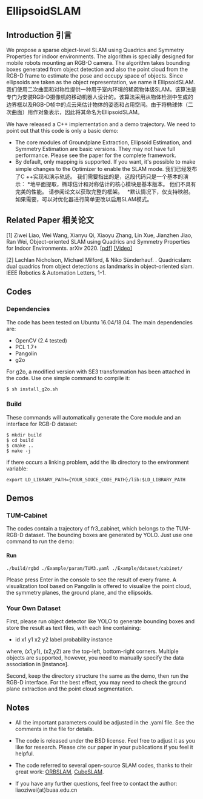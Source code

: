 # EllipsoidSLAM

## Introduction 引言
We propose a sparse object-level SLAM using Quadrics and Symmetry Properties for indoor environments. The algorithm is specially designed for mobile robots mounting an RGB-D camera. The algorithm takes bounding boxes generated from object detection and also the point cloud from the RGB-D frame to estimate the pose and occupy space of objects. Since ellipsoids are taken as the object representation, we name it EllipsoidSLAM.
我们使用二次曲面和对称性提供一种用于室内环境的稀疏物体级SLAM。该算法是专门为安装RGB-D摄像机的移动机器人设计的。该算法采用从物体检测中生成的边界框以及RGB-D帧中的点云来估计物体的姿态和占用空间。由于将椭球体（二次曲面）用作对象表示，因此将其命名为EllipsoidSLAM。

We have released a C++ implementation and a demo trajectory. We need to point out that this code is only a basic demo:
 * The core modules of Groundplane Extraction, Ellipsoid Estimation, and Symmetry Estimation are basic versions. They may not have full performance. Please see the paper for the complete framework. 
 * By default, only mapping is supported. If you want, it's possible to make simple changes to the Optimizer to enable the SLAM mode.
我们已经发布了C ++实现和演示轨迹。 我们需要指出的是，这段代码只是一个基本的演示：
  *地平面提取，椭球估计和对称估计的核心模块是基本版本。 他们不具有完美的性能。 请参阅论文以获取完整的框架。
  *默认情况下，仅支持映射。 如果需要，可以对优化器进行简单更改以启用SLAM模式。
  
## Related Paper 相关论文
[1] Ziwei Liao, Wei Wang, Xianyu Qi, Xiaoyu Zhang, Lin Xue, Jianzhen Jiao, Ran Wei, Object-oriented SLAM using Quadrics and Symmetry Properties for Indoor Environments. arXiv 2020. [[pdf]](https://arxiv.org/abs/2004.05303
) [[Video]](https://www.youtube.com/watch?v=u9zRBp4TPIs
) 

[2] Lachlan Nicholson, Michael Milford, & Niko Sünderhauf. . Quadricslam: dual quadrics from object detections as landmarks in object-oriented slam. IEEE Robotics & Automation Letters, 1-1.

## Codes
### Dependencies
The code has been tested on Ubuntu 16.04/18.04. The main dependencies are:

* OpenCV (2.4 tested)
* PCL 1.7+
* Pangolin
* g2o

For g2o, a modified version with SE3 transformation has been attached in the code. Use one simple command to compile it:
    
    $ sh install_g2o.sh

### Build
These commands will automatically generate the Core module and an interface for RGB-D dataset:

    $ mkdir build
    $ cd build
    $ cmake .. 
    $ make -j

if there occurs a linking problem, add the lib directory to the environment variable:

    export LD_LIBRARY_PATH={YOUR_SOUCE_CODE_PATH}/lib:$LD_LIBRARY_PATH

## Demos

### TUM-Cabinet
The codes contain a trajectory of fr3_cabinet, which belongs to the TUM-RGB-D dataset. The bounding boxes are generated by YOLO. Just use one command to run the demo:

#### Run
    ./build/rgbd ./Example/param/TUM3.yaml ./Example/dataset/cabinet/

Please press Enter in the console to see the result of every frame. A visualization tool based on Pangolin is offered to visualize the point cloud, the symmetry planes, the ground plane, and the ellipsoids.

### Your Own Dataset
First, please run object detector like YOLO to generate bounding boxes and store the result as text files, with each line containing:

* id x1 y1 x2 y2 label probability instance

where, (x1,y1), (x2,y2) are the top-left, bottom-right corners. Multiple objects are supported, however, you need to manually specify the data association in [instance]. 

Second, keep the directory structure the same as the demo, then run the RGB-D interface. For the best effect, you may need to check the ground plane extraction and the point cloud segmentation.

## Notes
* All the important parameters could be adjusted in the .yaml file. See the comments in the file for details.

* The code is released under the BSD license. Feel free to adjust it as you like for research. Please cite our paper in your publications if you feel it helpful. 

* The code referred to several open-source SLAM codes, thanks to their great work: [ORBSLAM](https://github.com/raulmur/ORB_SLAM2), [CubeSLAM](https://github.com/shichaoy/cube_slam). 

* If you have any further questions, feel free to contact the author: liaoziwei{at}buaa.edu.cn
